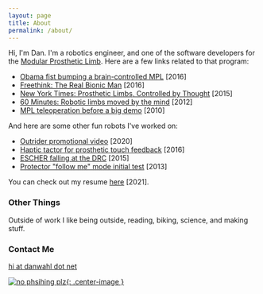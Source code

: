```yaml
---
layout: page
title: About
permalink: /about/
---
```


Hi, I'm Dan. I'm a robotics engineer, and one of the software developers for the [Modular Prosthetic Limb](http://www.jhuapl.edu/prosthetics/scientists/mpl.asp). Here are a few links related to that program:

-   [Obama fist bumping a brain-controlled MPL](http://www.nbcnews.com/video/watch-obama-fist-bump-a-robotic-arm-powered-by-a-brain-chip-785470531610) [2016]
-   [Freethink: The Real Bionic Man](https://vimeo.com/180657845) [2016]
-   [New York Times: Prosthetic Limbs, Controlled by Thought](http://www.nytimes.com/2015/05/21/technology/a-bionic-approach-to-prosthetics-controlled-by-thought.html) [2015]
-   [60 Minutes: Robotic limbs moved by the mind](https://www.youtube.com/watch?v=Z3a5u6djGnE) [2012]
-   [MPL teleoperation before a big demo](https://www.youtube.com/watch?v=-CQbfCDqtJY) [2010]

And here are some other fun robots I've worked on:

-   [Outrider promotional video](https://vimeo.com/391795667) [2020]
-   [Haptic tactor for prosthetic touch feedback](https://www.youtube.com/watch?v=genr9mGC9NQ) [2016]
-   [ESCHER falling at the DRC](https://www.youtube.com/watch?v=g0TaYhjpOfo&t=0m22s) [2015]
-   [Protector "follow me" mode initial test](https://www.youtube.com/watch?v=DekTC6luAhA) [2013]

You can check out my resume [here](<{{ site.baseurl }}/assets/images/about/drwahl-resume.pdf>) [2021].

### Other Things

Outside of work I like being outside, reading, biking, science, and making stuff.

### Contact Me

[hi at danwahl dot net](mailto:hi@danwahl.net)

[![no phsihing plz](<{{ site.baseurl }}/assets/images/about/ssr-win.jpg> "no phsihing plz"){: .center-image }](<{{ site.baseurl }}/assets/images/about/ssr-win.jpg>)
